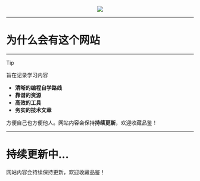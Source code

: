 
<p align="center">
    <a href="https://www.buaa.edu.cn/" target="_blank">
        <img src="https://s1.ax1x.com/2022/08/29/vfFeIO.jpg" width=""/>
    </a>
</p>



---
# **为什么会有这个网站**
---

> [!TIP]
>  
>  旨在记录学习内容
>  - **清晰的编程自学路线**
>  - **靠谱的资源**
>  - **高效的工具**
>  - **务实的技术文章**
>
> 方便自己也方便他人。网站内容会保持**持续更新**，欢迎收藏品鉴！



---
# 持续更新中...

网站内容会持续保持更新，欢迎收藏品鉴！
